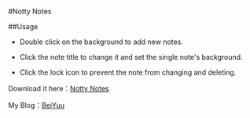 #Notty Notes

##Usage

* Double click on the background to add new notes.

* Click the note title to change it and set the single note's background.

* Click the lock icon to prevent the note from changing and deleting.

Download it here：[Notty Notes](https://chrome.google.com/webstore/detail/ggbmjahbkbhakkfgjiggdclpmmpmhajn)

My Blog：[BeiYuu](http://beiyuu.com)


